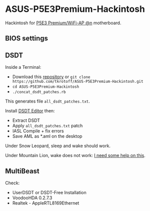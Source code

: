 # ASUS-P5E3Premium-Hackintosh

Hackintosh for [P5E3 Premium/WiFi-AP @n](http://www.asus.com/Motherboards/Intel_Socket_775/P5E3_PremiumWiFiAP_n/) motherboard.

## BIOS settings

## DSDT

Inside a Terminal:

- Download this [repository](https://github.com/tkrotoff/ASUS-P5E3Premium-Hackintosh/archive/master.zip) or `git clone https://github.com/tkrotoff/ASUS-P5E3Premium-Hackintosh.git`
- `cd ASUS-P5E3Premium-Hackintosh`
- `./concat_dsdt_patches.rb`

This generates file `all_dsdt_patches.txt`.

Install [DSDT Editor](http://www.insanelymac.com/forum/topic/223205-dsdt-editor-and-patcher/) then:

- Extract DSDT
- Apply `all_dsdt_patches.txt` patch
- IASL Compile + fix errors
- Save AML as *.aml on the desktop

Under Snow Leopard, sleep and wake should work.

Under Mountain Lion, wake does not work: [I need some help on this](https://github.com/tkrotoff/ASUS-P5E3Premium-Hackintosh/issues/1).

## MultiBeast

Check:

- UserDSDT or DSDT-Free Installation
- VoodooHDA 0.2.7.3
- Realtek - AppleRTL8169Ethernet
